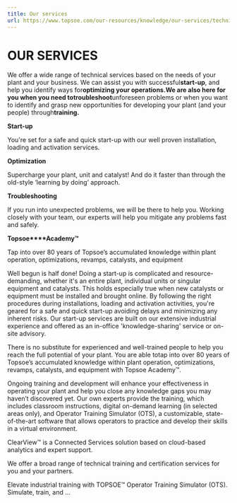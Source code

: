 ```yaml
---
title: Our services
url: https://www.topsoe.com/our-resources/knowledge/our-services/technical-services/troubleshooting#main-content
---
```


# OUR SERVICES

We offer a wide range of technical services based on the needs of your plant and your business. We can assist you with successful**start-up**, and help you identify ways for**optimizing your operations.**We are also here for you when you need to**troubleshoot**unforeseen problems or when you want to identify and grasp new opportunities for developing your plant (and your people) through**training.**

**Start-up**

You're set for a safe and quick start-up with our well proven installation, loading and activation services.

**Optimization**

Supercharge your plant, unit and catalyst! And do it faster than through the old-style ‘learning by doing’ approach.

**Troubleshooting**

If you run into unexpected problems, we will be there to help you. Working closely with your team, our experts will help you mitigate any problems fast and safely.

**Topsoe****Academy™**

Tap into over 80 years of Topsoe’s accumulated knowledge within plant operation, optimizations, revamps, catalysts, and equipment

Well begun is half done! Doing a start-up is complicated and resource-demanding, whether it's an entire plant, individual units or singular equipment and catalysts. This holds especially true when new catalysts or equipment must be installed and brought online. By following the right procedures during installations, loading and activation activities, you're geared for a safe and quick start-up avoiding delays and minimizing any inherent risks. Our start-up services are built on our extensive industrial experience and offered as an in-office 'knowledge-sharing' service or on-site advisory.

There is no substitute for experienced and well-trained people to help you reach the full potential of your plant. You are able totap into over 80 years of Topsoe’s accumulated knowledge within plant operation, optimizations, revamps, catalysts, and equipment with Topsoe Academy™.

Ongoing training and development will enhance your effectiveness in operating your plant and help you close any knowledge gaps you may haven’t discovered yet. Our own experts provide the training, which includes classroom instructions, digital on-demand learning (in selected areas only), and Operator Training Simulator (OTS), a customizable, state-of-the-art software that allows operators to practice and develop their skills in a virtual environment.

ClearView™ is a Connected Services solution based on cloud-based analytics and expert support.

We offer a broad range of technical training and certification services for you and your partners.

Elevate industrial training with TOPSOE™ Operator Training Simulator (OTS). Simulate, train, and ...
